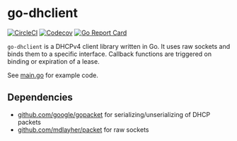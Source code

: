 go-dhclient
===========

[![CircleCI](https://circleci.com/gh/digineo/go-dhclient/tree/master.svg?style=shield)](https://circleci.com/gh/digineo/go-dhclient/tree/master)
[![Codecov](http://codecov.io/github/digineo/go-dhclient/coverage.svg?branch=master)](http://codecov.io/github/digineo/go-dhclient?branch=master)
[![Go Report Card](https://goreportcard.com/badge/github.com/digineo/go-dhclient)](https://goreportcard.com/report/github.com/digineo/go-dhclient)

`go-dhclient` is a DHCPv4 client library written in Go.
It uses raw sockets and binds them to a specific interface.
Callback functions are triggered on binding or expiration of a lease.

See [main.go](cmd/dhclient/main.go) for example code.

## Dependencies

* [github.com/google/gopacket](https://github.com/google/gopacket) for serializing/unserializing of DHCP packets
* [github.com/mdlayher/packet](https://github.com/mdlayher/packet) for raw sockets

